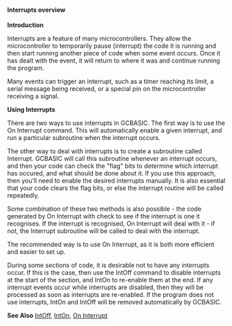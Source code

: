 <div class="section">

<div class="titlepage">

<div>

<div>

#### <span id="_interrupts_overview"></span>Interrupts overview

</div>

</div>

</div>

<span class="strong">**Introduction**</span>

Interrupts are a feature of many microcontrollers. They allow the
microcontroller to temporarily pause (interrupt) the code it is running
and then start running another piece of code when some event occurs.
Once it has dealt with the event, it will return to where it was and
continue running the program.

Many events can trigger an interrupt, such as a timer reaching its
limit, a serial message being received, or a special pin on the
microcontroller receiving a signal.

<span class="strong">**Using Interrupts**</span>

There are two ways to use interrupts in GCBASIC. The first way is to use
the On Interrupt command. This will automatically enable a given
interrupt, and run a particular subroutine when the interrupt occurs.

The other way to deal with interrupts is to create a subroutine called
Interrupt. GCBASIC will call this subroutine whenever an interrupt
occurs, and then your code can check the "flag" bits to determine which
interrupt has occured, and what should be done about it. If you use this
approach, then you’ll need to enable the desired interrupts manually. It
is also essential that your code clears the flag bits, or else the
interrupt routine will be called repeatedly.

Some combination of these two methods is also possible - the code
generated by On Interrupt with check to see if the interrupt is one it
recognises. If the interrupt is recognised, On Interrupt will deal with
it - if not, the Interrupt subroutine will be called to deal with the
interrupt.

The recommended way is to use On Interrupt, as it is both more efficient
and easier to set up.

During some sections of code, it is desirable not to have any interrupts
occur. If this is the case, then use the IntOff command to disable
interrupts at the start of the section, and IntOn to re-enable them at
the end. If any interrupt events occur while interrupts are disabled,
then they will be processed as soon as interrupts are re-enabled. If the
program does not use interrupts, IntOn and IntOff will be removed
automatically by GCBASIC.

<span class="strong">**See Also**</span>
<a href="_intoff.html" class="link" title="IntOff">IntOff</a>,
<a href="_inton.html" class="link" title="IntOn">IntOn</a>,
<a href="_on_interrupt.html" class="link" title="On Interrupt">On Interrupt</a>

</div>
